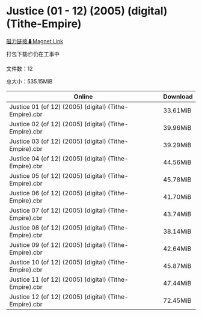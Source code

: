 # Justice (01 - 12) (2005) (digital) (Tithe-Empire)

[磁力链接⬇Magnet Link](magnet:?xt=urn:btih:0b6f035afdb0bf24aac456fd743427c4af1afbae&dn=Justice%20%2801%20-%2012%29%20%282005%29%20%28digital%29%20%28Tithe-Empire%29)

打包下载📦仍在工事中

文件数：12

总大小：535.15MiB

Online | Download
--- | ---
Justice 01 (of 12) (2005) (digital) (Tithe-Empire).cbr | 33.61MiB
Justice 02 (of 12) (2005) (digital) (Tithe-Empire).cbr | 39.96MiB
Justice 03 (of 12) (2005) (digital) (Tithe-Empire).cbr | 39.29MiB
Justice 04 (of 12) (2005) (digital) (Tithe-Empire).cbr | 44.56MiB
Justice 05 (of 12) (2005) (digital) (Tithe-Empire).cbr | 45.78MiB
Justice 06 (of 12) (2005) (digital) (Tithe-Empire).cbr | 41.70MiB
Justice 07 (of 12) (2005) (digital) (Tithe-Empire).cbr | 43.74MiB
Justice 08 (of 12) (2005) (digital) (Tithe-Empire).cbr | 38.14MiB
Justice 09 (of 12) (2005) (digital) (Tithe-Empire).cbr | 42.64MiB
Justice 10 (of 12) (2005) (digital) (Tithe-Empire).cbr | 45.87MiB
Justice 11 (of 12) (2005) (digital) (Tithe-Empire).cbr | 47.44MiB
Justice 12 (of 12) (2005) (digital) (Tithe-Empire).cbr | 72.45MiB